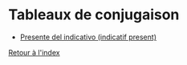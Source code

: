 # Tableaux de conjugaison

- [Presente del indicativo (indicatif present)](temps/presente.md)

[Retour à l'index](index.md)

